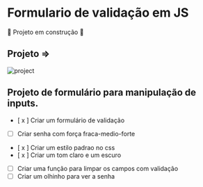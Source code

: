 # Formulario de validação em JS

:construction: Projeto em construção :construction:

## Projeto =>

![project](https://gifyu.com/image/SWW4q)

## Projeto de formulário para manipulação de inputs.

- [ x ] Criar um formulário de validação
- [ ] Criar senha com força fraca-medio-forte
- [ x ] Criar um estilo padrao no css
- [ x ] Criar um tom claro e um escuro
- [ ] Criar uma função para limpar os campos com validação
- [ ] Criar um olhinho para ver a senha
